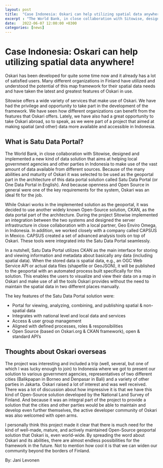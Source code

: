 ```yaml
---
layout: post
title:  "Case Indonesia: Oskari can help utilizing spatial data anywhere!"
excerpt : "The World Bank, in close collaboration with Sitowise, designed and implemented a new kind of data solution that aims at helping local government agencies and other parties in Indonesia to make use of the vast amount of data available from different sources."
date:   2022-06-07 12:00:00 +0300
categories: [news]
---
```


# Case Indonesia: Oskari can help utilizing spatial data anywhere!

Oskari has been developed for quite some time now and it already has a lot of satisfied users. Many different organizations in Finland have utilized and understood the potential of this map framework for their spatial data needs and have taken the latest and greatest features of Oskari in use.

Sitowise offers a wide variety of services that make use of Oskari. We have had the privilege and opportunity to take part in the development of the framework. We have seen how different organizations can benefit from the features that Oskari offers. Lately, we have also had a great opportunity to take Oskari abroad, so to speak, as we were part of a project that aimed at making spatial (and other) data more available and accessible in Indonesia.

## What is Satu Data Portal?

The World Bank, in close collaboration with Sitowise, designed and implemented a new kind of data solution that aims at helping local government agencies and other parties in Indonesia to make use of the vast amount of data available from different sources. Because of the many abilities and maturity of Oskari it was selected to be used as the geoportal part in the architecture of this data portal solution called Satu Data Portal (or One Data Portal in English). And because openness and Open Source in general were one of the key requirements for the system, Oskari was an ideal fit for the job.

While Oskari works in the implemented solution as the geoportal, it was decided to use another widely known Open-Source solution, CKAN, as the data portal part of the architecture. During the project Sitowise implemented an integration between the two systems and designed the server infrastructure in close collaboration with a local partner, Geo Enviro Omega, in Indonesia. In addition, we worked closely with a company called CAPSUS in Mexico. CAPSUS created a set of advanced analysis tools on top of Oskari. These tools were integrated into the Satu Data Portal seamlessly.

In a nutshell, Satu Data Portal utilizes CKAN as the main interface for storing and viewing information and metadata about basically any data (including spatial data). When the stored data is spatial data, e.g., an OGC Web Service API or actual data files (shapefile or GeoJSON), it will be published to the geoportal with an automated process built specifically for this solution. This enables the users to visualize and view their data on a map in Oskari and make use of all the tools Oskari provides without the need to maintain the spatial data in two different places manually.

The key features of the Satu Data Portal solution were:
* Portal for viewing, analyzing, combining, and publishing spatial & non-spatial data
* Integrates with national level and local data and services
* Access & user group management
* Aligned with defined processes, roles & responsibilities
* Open Source (based on Oskari.org & CKAN framework), open & standard API’s

## Thoughts about Oskari overseas 

The project was interesting and included a trip (well, several, but one of which I was lucky enough to join) to Indonesia where we got to present our solution to various government agencies, representatives of two different cities (Balikpapan in Borneo and Denpasar in Bali) and a variety of other parties in Jakarta. Oskari raised a lot of interest and was well received. There was a lot of discussion about how impressive it is that we have this kind of Open-Source solution developed by the National Land Survey of Finland. And because it was an integral part of the project to provide a solution that the cities and other parties would be able to maintain and develop even further themselves, the active developer community of Oskari was also welcomed with open arms.

I personally think this project made it clear that there is much need for the kind of well-made, mature, and actively maintained Open-Source geoportal solution that Oskari is, even world-wide. By spreading the word about Oskari and its abilities, there are almost endless possibilities for the framework in the future. Not to mention how cool it is that we can widen our community beyond the borders of Finland.

By: Jani Levonen
